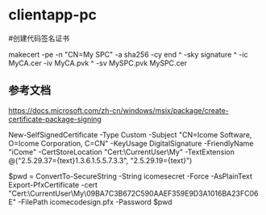 # clientapp-pc

#创建代码签名证书

makecert -pe -n "CN=My SPC" -a sha256 -cy end ^
         -sky signature ^
         -ic MyCA.cer -iv MyCA.pvk ^
         -sv MySPC.pvk MySPC.cer

## 参考文档

https://docs.microsoft.com/zh-cn/windows/msix/package/create-certificate-package-signing



New-SelfSignedCertificate -Type Custom -Subject "CN=Icome Software, O=Icome Corporation, C=CN" -KeyUsage DigitalSignature -FriendlyName "iCome" -CertStoreLocation "Cert:\CurrentUser\My" -TextExtension @("2.5.29.37={text}1.3.6.1.5.5.7.3.3", "2.5.29.19={text}")



$pwd = ConvertTo-SecureString -String icomesecret -Force -AsPlainText 
Export-PfxCertificate -cert "Cert:\CurrentUser\My\09BA7C3B672C590AAEF359E9D3A1016BA23FC06E" -FilePath icomecodesign.pfx -Password $pwd
